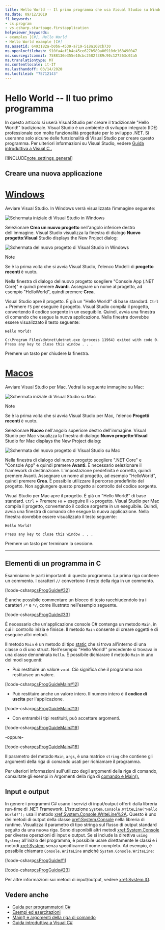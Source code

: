 ```yaml
---
title: Hello World -- Il primo programma che usa Visual Studio su Windows o Mac - Guida per programmatori C
ms.date: 09/12/2019
f1_keywords:
- cs.program
- vs.csharp.startpage.firstapplication
helpviewer_keywords:
- examples [C#], Hello World
- Hello World example [C#]
ms.assetid: 6493182a-b0b6-4539-a719-518a168cb730
ms.openlocfilehash: 910fa4af1b4e45ce627b589a06910dc168490047
ms.sourcegitcommit: 7588136e355e10cbc2582f389c90c127363c02a5
ms.translationtype: MT
ms.contentlocale: it-IT
ms.lasthandoff: 03/14/2020
ms.locfileid: "75712143"
---
```

# <a name="hello-world----your-first-program"></a>Hello World -- Il tuo primo programma

In questo articolo si userà Visual Studio per creare il tradizionale "Hello World!" tradizionale. Visual Studio è un ambiente di sviluppo integrato (IDE) professionale con molte funzionalità progettate per lo sviluppo .NET. Si useranno solo alcune delle funzionalità di Visual Studio per creare questo programma. Per ulteriori informazioni su Visual Studio, vedere [Guida introduttiva a Visual C .](/visualstudio/ide/quickstart-csharp-console)

[!INCLUDE[note_settings_general](~/includes/note-settings-general-md.md)]

## <a name="create-a-new-application"></a>Creare una nuova applicazione

<!-- markdownlint-disable MD025 -->

# <a name="windows"></a>[Windows](#tab/windows)

Avviare Visual Studio. In Windows verrà visualizzata l'immagine seguente:

![Schermata iniziale di Visual Studio in Windows](./media/hello-world-your-first-program/visual-studio-windows-start-screen.png)

Selezionare **Crea un nuovo progetto** nell'angolo inferiore destro dell'immagine. Visual Studio visualizza la finestra di dialogo **Nuovo progetto:Visual** Studio displays the New Project dialog:

![Schermata del nuovo progetto di Visual Studio in Windows](./media/hello-world-your-first-program/visual-studio-windows-new-project.png)

> [!NOTE]
> Se è la prima volta che si avvia Visual Studio, l'elenco Modelli di **progetto recenti** è vuoto.

Nella finestra di dialogo del nuovo progetto scegliere "Console App (.NET Core)" e quindi premere **Avanti**. Assegnare un nome al progetto, ad esempio "HelloWorld", quindi premere **Crea**.

Visual Studio apre il progetto. È già un "Hello World!" di base standard. `Ctrl`  +  Premere `F5` per eseguire il progetto. Visual Studio compila il progetto, convertendo il codice sorgente in un eseguibile. Quindi, avvia una finestra di comando che esegue la nuova applicazione. Nella finestra dovrebbe essere visualizzato il testo seguente:

```console
Hello World!

C:\Program Files\dotnet\dotnet.exe (process 11964) exited with code 0.
Press any key to close this window . . .
```

Premere un tasto per chiudere la finestra.

# <a name="macos"></a>[Macos](#tab/macos)

Avviare Visual Studio per Mac. Vedrai la seguente immagine su Mac:

![Schermata iniziale di Visual Studio su Mac](./media/hello-world-your-first-program/visual-studio-mac-start-screen.png)

> [!NOTE]
> Se è la prima volta che si avvia Visual Studio per Mac, l'elenco **Progetti recenti** è vuoto.

Selezionare **Nuovo** nell'angolo superiore destro dell'immagine. Visual Studio per Mac visualizza la finestra di dialogo **Nuovo progetto:Visual** Studio for Mac displays the New Project dialog:

![Schermata del nuovo progetto di Visual Studio su Mac](./media/hello-world-your-first-program/visual-studio-mac-new-project.png)

Nella finestra di dialogo del nuovo progetto scegliere ".NET Core" e "Console App" e quindi premere **Avanti**. È necessario selezionare il framework di destinazione. L'impostazione predefinita è corretta, quindi premere Avanti. Assegnare un nome al progetto, ad esempio "HelloWorld", quindi premere **Crea**. È possibile utilizzare il percorso predefinito del progetto. Non aggiungere questo progetto al controllo del codice sorgente.

Visual Studio per Mac apre il progetto. È già un "Hello World!" di base standard. `Ctrl`  +  Premere `Fn`  +  eseguire il `F5` progetto. Visual Studio per Mac compila il progetto, convertendo il codice sorgente in un eseguibile. Quindi, avvia una finestra di comando che esegue la nuova applicazione. Nella finestra dovrebbe essere visualizzato il testo seguente:

```console
Hello World!

Press any key to close this window . . .
```

Premere un tasto per terminare la sessione.

---

## <a name="elements-of-a-c-program"></a>Elementi di un programma in C

Esaminiamo le parti importanti di questo programma. La prima riga contiene un commento. I caratteri `//` convertono il resto della riga in un commento.

[!code-csharp[csProgGuide#32](~/samples/snippets/csharp/VS_Snippets_VBCSharp/csProgGuide/CS/progGuide.cs#32)]

È anche possibile commentare un blocco di testo racchiudendolo tra i caratteri `/*` e `*/`, come illustrato nell'esempio seguente.

[!code-csharp[csProgGuide#33](~/samples/snippets/csharp/VS_Snippets_VBCSharp/csProgGuide/CS/progGuide.cs#33)]

È necessario che un'applicazione console C# contenga un metodo `Main`, in cui il controllo inizia e finisce. Il metodo `Main` consente di creare oggetti e di eseguire altri metodi.

Il metodo `Main` è un metodo di tipo [static](../../language-reference/keywords/static.md) che si trova all'interno di una classe o di uno struct. Nell'esempio "Hello World!" precedente si trovava in una classe denominata `Hello`. È possibile dichiarare il metodo `Main` in uno dei modi seguenti:

- Può restituire un valore `void`. Ciò significa che il programma non restituisce un valore.

[!code-csharp[csProgGuideMain#12](~/samples/snippets/csharp/VS_Snippets_VBCSharp/csProgGuideMain/CS/Class3.cs#12)]

- Può restituire anche un valore intero. Il numero intero è il **codice di uscita** per l'applicazione.

[!code-csharp[csProgGuideMain#13](~/samples/snippets/csharp/VS_Snippets_VBCSharp/csProgGuideMain/CS/Class3.cs#13)]

- Con entrambi i tipi restituiti, può accettare argomenti.

[!code-csharp[csProgGuideMain#19](~/samples/snippets/csharp/VS_Snippets_VBCSharp/csProgGuideMain/CS/Class3.cs#19)]

-oppure-

[!code-csharp[csProgGuideMain#18](~/samples/snippets/csharp/VS_Snippets_VBCSharp/csProgGuideMain/CS/Class3.cs#18)]

Il parametro del metodo `Main`, `args`, è una matrice `string` che contiene gli argomenti della riga di comando usati per richiamare il programma.

Per ulteriori informazioni sull'utilizzo degli argomenti della riga di comando, consultate gli esempi in Argomenti della riga di [comando e Main().](../main-and-command-args/index.md)

## <a name="input-and-output"></a>Input e output

In genere i programmi C# usano i servizi di input/output offerti dalla libreria run-time di .NET Framework. L'istruzione `System.Console.WriteLine("Hello World!");` usa il metodo <xref:System.Console.WriteLine%2A>. Questo è uno dei metodi di output della classe <xref:System.Console> nella libreria di runtime. Visualizza il parametro di tipo stringa sul flusso di output standard seguito da una nuova riga. Sono disponibili altri metodi <xref:System.Console> per diverse operazioni di input e output. Se si include la direttiva `using System;` all'inizio del programma, è possibile usare direttamente le classi e i metodi <xref:System> senza specificarne il nome completo. Ad esempio, è possibile chiamare `Console.WriteLine` anziché `System.Console.WriteLine`:

[!code-csharp[csProgGuide#1](~/samples/snippets/csharp/VS_Snippets_VBCSharp/csProgGuide/CS/using.cs#1)]

[!code-csharp[csProgGuide#23](~/samples/snippets/csharp/VS_Snippets_VBCSharp/csProgGuide/CS/progGuide.cs#23)]

Per altre informazioni sui metodi di input/output, vedere <xref:System.IO>.

## <a name="see-also"></a>Vedere anche

- [Guida per programmatori C#](../index.md)
- [Esempi ed esercitazioni](../../../samples-and-tutorials/index.md)
- [Main() e argomenti della riga di comando](../main-and-command-args/index.md)
- [Guida introduttiva a Visual C#](/visualstudio/ide/quickstart-csharp-console)
